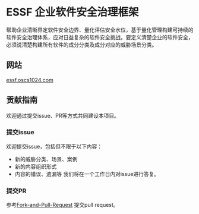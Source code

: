# ESSF 企业软件安全治理框架

帮助企业清晰界定软件安全边界、量化评估安全水位，基于量化管理构建可持续的软件安全治理体系，应对日益复杂的软件安全挑战。要定义清楚企业的软件安全，必须说清楚构建所有软件的成分分类及成分对应的威胁场景分类。

## 网站
[essf.oscs1024.com](https://essf.oscs1024.com/)

## 贡献指南
欢迎通过提交issue、PR等方式共同建设本项目。

###  提交issue
欢迎提交issue，包括但不限于以下内容：
- 新的威胁分类、场景、案例
- 新的内容组织形式
- 内容的错误、遗漏等
我们将在一个工作日内对issue进行答复。

### 提交PR
参考[Fork-and-Pull-Request](https://docs.github.com/en/get-started/quickstart/contributing-to-projects) 提交pull request。